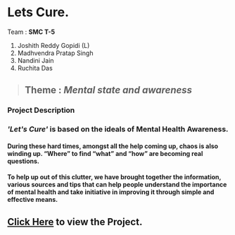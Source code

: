 # Lets Cure.

Team : <strong>SMC T-5</strong>

1. Joshith Reddy Gopidi (L)<br>
2. Madhvendra Pratap Singh<br>
3. Nandini Jain<br>
4. Ruchita Das<br>

> ## Theme : _Mental state and awareness_

### Project Description
### _**'Let's Cure'**_ is based on the ideals of Mental Health Awareness.
#### During these hard times, amongst all the help coming up, chaos is also winding up. “Where” to find “what” and “how” are becoming real questions. <br>
#### To help up out of this clutter, we have brought together the information, various sources and tips that can help people understand the  importance of mental health and take initiative in improving it through simple and effective means.

## [Click Here](https://jos-re.github.io/Let-s-Cure/Source/) to view the Project.
